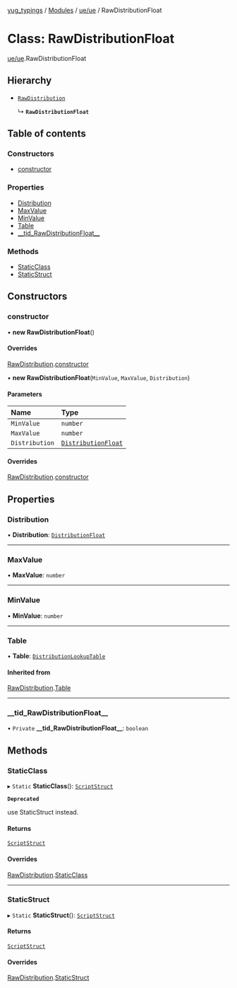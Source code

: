 [yug_typings](../README.md) / [Modules](../modules.md) / [ue/ue](../modules/ue_ue.md) / RawDistributionFloat

# Class: RawDistributionFloat

[ue/ue](../modules/ue_ue.md).RawDistributionFloat

## Hierarchy

- [`RawDistribution`](ue_ue.RawDistribution.md)

  ↳ **`RawDistributionFloat`**

## Table of contents

### Constructors

- [constructor](ue_ue.RawDistributionFloat.md#constructor)

### Properties

- [Distribution](ue_ue.RawDistributionFloat.md#distribution)
- [MaxValue](ue_ue.RawDistributionFloat.md#maxvalue)
- [MinValue](ue_ue.RawDistributionFloat.md#minvalue)
- [Table](ue_ue.RawDistributionFloat.md#table)
- [\_\_tid\_RawDistributionFloat\_\_](ue_ue.RawDistributionFloat.md#__tid_rawdistributionfloat__)

### Methods

- [StaticClass](ue_ue.RawDistributionFloat.md#staticclass)
- [StaticStruct](ue_ue.RawDistributionFloat.md#staticstruct)

## Constructors

### constructor

• **new RawDistributionFloat**()

#### Overrides

[RawDistribution](ue_ue.RawDistribution.md).[constructor](ue_ue.RawDistribution.md#constructor)

• **new RawDistributionFloat**(`MinValue`, `MaxValue`, `Distribution`)

#### Parameters

| Name | Type |
| :------ | :------ |
| `MinValue` | `number` |
| `MaxValue` | `number` |
| `Distribution` | [`DistributionFloat`](ue_ue.DistributionFloat.md) |

#### Overrides

[RawDistribution](ue_ue.RawDistribution.md).[constructor](ue_ue.RawDistribution.md#constructor)

## Properties

### Distribution

• **Distribution**: [`DistributionFloat`](ue_ue.DistributionFloat.md)

___

### MaxValue

• **MaxValue**: `number`

___

### MinValue

• **MinValue**: `number`

___

### Table

• **Table**: [`DistributionLookupTable`](ue_ue.DistributionLookupTable.md)

#### Inherited from

[RawDistribution](ue_ue.RawDistribution.md).[Table](ue_ue.RawDistribution.md#table)

___

### \_\_tid\_RawDistributionFloat\_\_

• `Private` **\_\_tid\_RawDistributionFloat\_\_**: `boolean`

## Methods

### StaticClass

▸ `Static` **StaticClass**(): [`ScriptStruct`](ue_ue.ScriptStruct.md)

**`Deprecated`**

use StaticStruct instead.

#### Returns

[`ScriptStruct`](ue_ue.ScriptStruct.md)

#### Overrides

[RawDistribution](ue_ue.RawDistribution.md).[StaticClass](ue_ue.RawDistribution.md#staticclass)

___

### StaticStruct

▸ `Static` **StaticStruct**(): [`ScriptStruct`](ue_ue.ScriptStruct.md)

#### Returns

[`ScriptStruct`](ue_ue.ScriptStruct.md)

#### Overrides

[RawDistribution](ue_ue.RawDistribution.md).[StaticStruct](ue_ue.RawDistribution.md#staticstruct)
